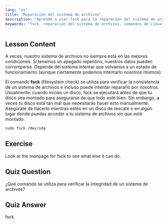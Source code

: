 ```yaml
---
lang: "es"
title: "Reparación del sistema de archivos"
description: "Aprende a usar fsck para la reparación del sistema de archivos de Linux y la recuperación de datos. Comprende cómo verificar y corregir errores de disco con este comando esencial. ¡Comienza tu viaje en Linux!"
keywords: "fsck, reparación del sistema de archivos, comandos de Linux, errores de disco, recuperación de datos, tutorial de Linux, guía para principiantes"
---
```


## Lesson Content

A veces, nuestro sistema de archivos no siempre está en las mejores condiciones. Si tenemos un apagado repentino, nuestros datos pueden corromperse. Depende del sistema intentar que volvamos a un estado de funcionamiento (aunque ciertamente podemos intentarlo nosotros mismos).

El comando **fsck** (filesystem check) se utiliza para verificar la consistencia de un sistema de archivos e incluso puede intentar repararlo por nosotros. Usualmente, cuando inicias un disco, fsck se ejecutará antes de que tu disco sea montado para asegurarse de que todo esté bien. Sin embargo, a veces tu disco está tan mal que necesitarás hacer esto manualmente. Asegúrate de hacerlo mientras estés en un disco de rescate o en algún lugar donde puedas acceder a tu sistema de archivos sin que esté montado.

```bash
sudo fsck /dev/sda
```

## Exercise

Look at the manpage for fsck to see what else it can do.

## Quiz Question

¿Qué comando se utiliza para verificar la integridad de un sistema de archivos?

## Quiz Answer

fsck

